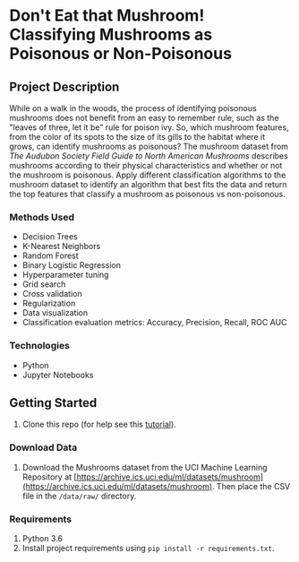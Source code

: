 # Don't Eat that Mushroom! Classifying Mushrooms as Poisonous or Non-Poisonous

## Project Description
While on a walk in the woods, the process of identifying poisonous mushrooms does not benefit from an easy to remember rule, such as the "leaves of three, let it be" rule for poison ivy. So, which mushroom features, from the color of its spots to the size of its gills to the habitat where it grows, can identify mushrooms as poisonous? The mushroom dataset from _The Audubon Society Field Guide to North American Mushrooms_ describes mushrooms according to their physical characteristics and whether or not the mushroom is poisonous. Apply different classification algorithms to the mushroom dataset to identify an algorithm that best fits the data and return the top features that classify a mushroom as poisonous vs non-poisonous.

### Methods Used
* Decision Trees
* K-Nearest Neighbors
* Random Forest
* Binary Logistic Regression
* Hyperparameter tuning
* Grid search
* Cross validation
* Regularization
* Data visualization
* Classification evaluation metrics: Accuracy, Precision, Recall, ROC AUC

### Technologies
* Python
* Jupyter Notebooks

## Getting Started

1. Clone this repo (for help see this [tutorial](https://help.github.com/articles/cloning-a-repository/)).

### Download Data

1. Download the Mushrooms dataset from the UCI Machine Learning Repository at [https://archive.ics.uci.edu/ml/datasets/mushroom](https://archive.ics.uci.edu/ml/datasets/mushroom). Then place the CSV file in the `/data/raw/` directory.

### Requirements

1. Python 3.6
2. Install project requirements using `pip install -r requirements.txt`.
